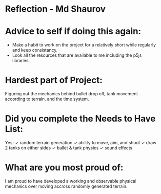 # Reflection - Md Shaurov

# Advice to self if doing this again:

- Make a habit to work on the project for a relatively short while regularly and keep consistancy. 
- Look all the resources that are available to me including the p5js libraries.

# Hardest part of Project:

Figuring out the mechanics behind bullet drop off, tank movement according to terrain, and the time system. 

# Did you complete the Needs to Have List:

Yes:
✓ random terrain generation
✓ ability to move, aim, and shoot
✓ draw 2 tanks on either sides
✓ bullet & tank physics
✓ sound effects

# What are you most proud of:

I am proud to have developed a working and observable physical mechanics over moving accross randomly generated terrain. 